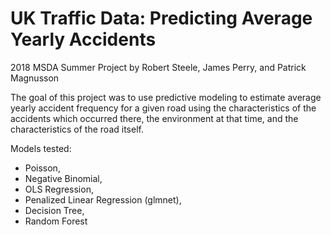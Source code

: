 # UK Traffic Data: Predicting Average Yearly Accidents 
2018 MSDA Summer Project by Robert Steele, James Perry, and Patrick Magnusson

The goal of this project was to use predictive modeling to estimate average yearly accident frequency for a given road using the characteristics of the accidents which occurred there, the environment at that time, and the characteristics of the road itself.

Models tested: 
- Poisson, 
- Negative Binomial, 
- OLS Regression, 
- Penalized Linear Regression (glmnet), 
- Decision Tree, 
- Random Forest
